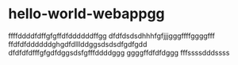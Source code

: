 # hello-world-webappgg
ffffddddfdffgfgffdfddddddffgg
dfdfdsdsdhhhfgfjjjgggffffggggfff
ffdfdfddddddghgdfdlllddggsdsdsdfgdfgdd
dfdfdfdfffgfgdfdggsdsfgfffddddggg
ggggffdfdfdggg
fffssssdddssss
